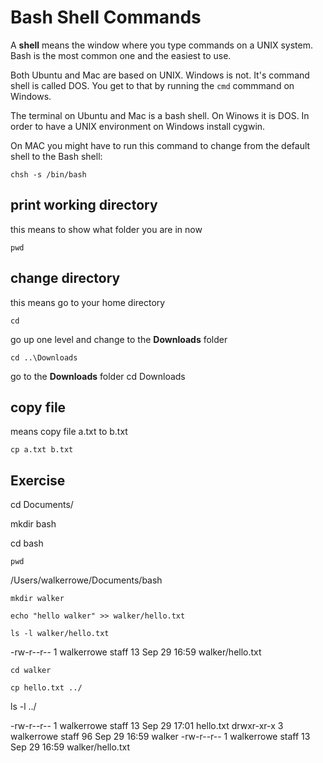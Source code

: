 # Bash Shell Commands

A **shell** means the window where you type commands on a UNIX system.  Bash is the most common one and the easiest to use.  

Both Ubuntu and Mac are based on UNIX.  Windows is not.  It's command shell is called DOS.  You get to that by running the `cmd` commmand on Windows.

The terminal on Ubuntu and Mac is a bash shell.  On Winows it is DOS.  In order to have a UNIX environment on Windows install cygwin.

On MAC you might have to run this command to change from the default shell to the Bash shell:

`chsh -s /bin/bash`

## print working directory

this means to show what folder you are in now

`pwd`

## change directory

this means go to your home directory

`cd`

go up one level and change to the **Downloads** folder

`cd ..\Downloads`

go to the **Downloads** folder
cd Downloads


## copy file

means copy file a.txt to b.txt

`cp a.txt b.txt`


## Exercise

cd Documents/

mkdir bash

cd bash

`pwd`

/Users/walkerrowe/Documents/bash

`mkdir walker`

`echo "hello walker" >> walker/hello.txt`

`ls -l walker/hello.txt`

-rw-r--r--  1 walkerrowe  staff  13 Sep 29 16:59 walker/hello.txt

`cd walker`

`cp hello.txt ../`


ls -l ../
 
-rw-r--r--  1 walkerrowe  staff  13 Sep 29 17:01 hello.txt
drwxr-xr-x  3 walkerrowe  staff  96 Sep 29 16:59 walker
-rw-r--r--  1 walkerrowe  staff  13 Sep 29 16:59 walker/hello.txt

